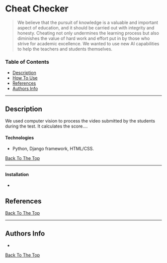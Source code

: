# Cheat Checker

> We believe that the pursuit of knowledge is a valuable and important aspect of education, and it should be carried out with integrity and honesty. Cheating not only undermines the learning process but also diminishes the value of hard work and effort put in by those who strive for academic excellence. We wanted to use new AI capabilities to help the teachers and students themselves. 


### Table of Contents

- [Description](#description)
- [How To Use](#how-to-use)
- [References](#references)
- [Authors Info](#authors-info)

---

## Description

We used computer vision to process the video submitted by the students during the test. It calculates the score....


#### Technologies

- Python, Django framework, HTML/CSS.

[Back To The Top](#read-me-template)

---

#### Installation
- 



## References


[Back To The Top](#read-me-template)

---

## Authors Info
- 
[Back To The Top](#read-me-template)

